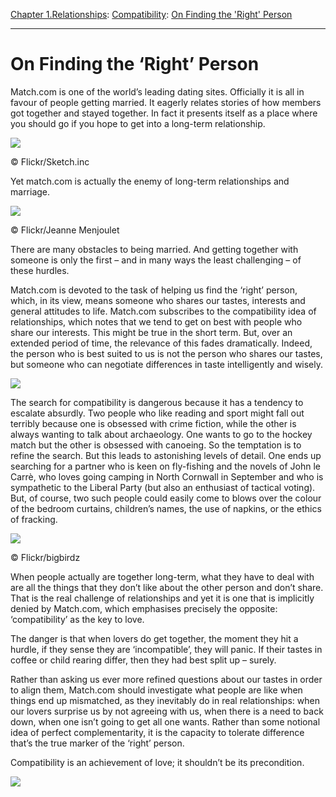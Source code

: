 [Chapter 1.Relationships](https://www.theschooloflife.com/thebookoflife/category/relationships/): [Compatibility](https://www.theschooloflife.com/thebookoflife/category/relationships/compatibility/): [On Finding the 'Right' Person](https://www.theschooloflife.com/thebookoflife/match-com-breaks-up-marriages/)

* * *

# On Finding the ‘Right’ Person

Match.com is one of the world’s leading dating sites. Officially it is all in favour of people getting married. It eagerly relates stories of how members got together and stayed together. In fact it presents itself as a place where you should go if you hope to get into a long-term relationship.

 ![](https://www.theschooloflife.com/thebookoflife/wp-content/uploads/2014/10/23089517655_0a95f7c233_z.jpg)

© Flickr/Sketch.inc

Yet match.com is actually the enemy of long-term relationships and marriage.

 ![](https://www.theschooloflife.com/thebookoflife/wp-content/uploads/2014/10/25380913774_697035e825_z.jpg)

© Flickr/Jeanne Menjoulet

There are many obstacles to being married. And getting together with someone is only the first – and in many ways the least challenging – of these hurdles.

Match.com is devoted to the task of helping us find the ‘right’ person, which, in its view, means someone who shares our tastes, interests and general attitudes to life. Match.com subscribes to the compatibility idea of relationships, which notes that we tend to get on best with people who share our interests. This might be true in the short term. But, over an extended period of time, the relevance of this fades dramatically. Indeed, the person who is best suited to us is not the person who shares our tastes, but someone who can negotiate differences in taste intelligently and wisely.

![](https://www.theschooloflife.com/thebookoflife/wp-content/uploads/2014/10/32561109362_cc267fe43e_z.jpg)

The search for compatibility is dangerous because it has a tendency to escalate absurdly. Two people who like reading and sport might fall out terribly because one is obsessed with crime fiction, while the other is always wanting to talk about archaeology. One wants to go to the hockey match but the other is obsessed with canoeing. So the temptation is to refine the search. But this leads to astonishing levels of detail. One ends up searching for a partner who is keen on fly-fishing and the novels of John le Carrè, who loves going camping in North Cornwall in September and who is sympathetic to the Liberal Party (but also an enthusiast of tactical voting). But, of course, two such people could easily come to blows over the colour of the bedroom curtains, children’s names, the use of napkins, or the ethics of fracking.

 ![](https://www.theschooloflife.com/thebookoflife/wp-content/uploads/2014/10/5596344183_c391e601e9_z.jpg)

© Flickr/bigbirdz

When people actually are together long-term, what they have to deal with are all the things that they don’t like about the other person and don’t share. That is the real challenge of relationships and yet it is one that is implicitly denied by Match.com, which emphasises precisely the opposite: ‘compatibility’ as the key to love.

The danger is that when lovers do get together, the moment they hit a hurdle, if they sense they are ‘incompatible’, they will panic. If their tastes in coffee or child rearing differ, then they had best split up – surely.

Rather than asking us ever more refined questions about our tastes in order to align them, Match.com should investigate what people are like when things end up mismatched, as they inevitably do in real relationships: when our lovers surprise us by not agreeing with us, when there is a need to back down, when one isn’t going to get all one wants. Rather than some notional idea of perfect complementarity, it is the capacity to tolerate difference that’s the true marker of the ‘right’ person.

Compatibility is an achievement of love; it shouldn’t be its precondition.

[![](https://img.youtube.com/vi/v2HeNz1ROhY/0.jpg)](https://www.youtube.com/embed/v2HeNz1ROhY '')
